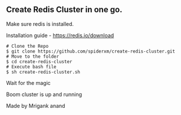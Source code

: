 ## Create Redis Cluster in one go.
Make sure redis is installed.

Installation guide - https://redis.io/download

```shell
# Clone the Repo
$ git clone https://github.com/spiderxm/create-redis-cluster.git
# Move to the folder
$ cd create-redis-cluster
# Execute bash file
$ sh create-redis-cluster.sh
```

Wait for the magic

Boom cluster is up and running

Made by Mrigank anand

